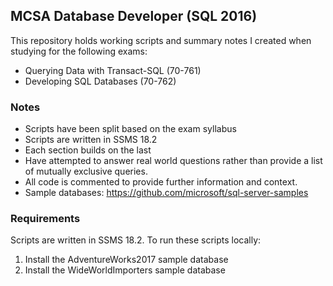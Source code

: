 ## MCSA Database Developer (SQL 2016)
This repository holds working scripts and summary notes I created when studying for the following exams:
* Querying Data with Transact-SQL (70-761)
* Developing SQL Databases (70-762)

### Notes
* Scripts have been split based on the exam syllabus
* Scripts are written in SSMS 18.2
* Each section builds on the last
* Have attempted to answer real world questions rather than provide a list of mutually exclusive queries. 
* All code is commented to provide further information and context.
* Sample databases: https://github.com/microsoft/sql-server-samples

### Requirements
Scripts are written in SSMS 18.2. To run these scripts locally:
1. Install the AdventureWorks2017 sample database
2. Install the WideWorldImporters sample database



